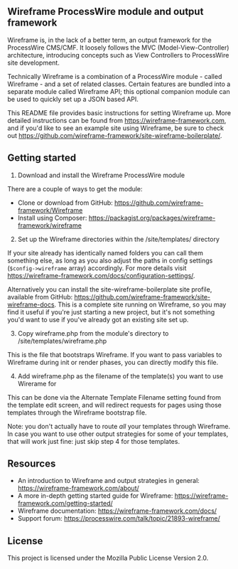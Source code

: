 Wireframe ProcessWire module and output framework
-------------------------------------------------

Wireframe is, in the lack of a better term, an output framework for the ProcessWire CMS/CMF. It
loosely follows the MVC (Model-View-Controller) architecture, introducing concepts such as View
Controllers to ProcessWire site development.

Technically Wireframe is a combination of a ProcessWire module - called Wireframe - and a set of
related classes. Certain features are bundled into a separate module called Wireframe API; this
optional companion module can be used to quickly set up a JSON based API.

This README file provides basic instructions for setting Wireframe up. More detailed instructions
can be found from https://wireframe-framework.com, and if you'd like to see an example site using
Wireframe, be sure to check out https://github.com/wireframe-framework/site-wireframe-boilerplate/.

## Getting started

1. Download and install the Wireframe ProcessWire module

There are a couple of ways to get the module:

- Clone or download from GitHub: https://github.com/wireframe-framework/Wireframe
- Install using Composer: https://packagist.org/packages/wireframe-framework/wireframe

2. Set up the Wireframe directories within the /site/templates/ directory

If your site already has identically named folders you can call them something else, as long as you
also adjust the paths in config settings (`$config->wireframe` array) accordingly. For more details
visit https://wireframe-framework.com/docs/configuration-settings/.

Alternatively you can install the site-wireframe-boilerplate site profile, available from GitHub:
https://github.com/wireframe-framework/site-wireframe-docs. This is a complete site running on
Wireframe, so you may find it useful if you're just starting a new project, but it's not something
you'd want to use if you've already got an existing site set up.

3. Copy wireframe.php from the module's directory to /site/templates/wireframe.php

This is the file that bootstraps Wireframe. If you want to pass variables to Wireframe during init
or render phases, you can directly modify this file.

4. Add wireframe.php as the filename of the template(s) you want to use Wirerame for

This can be done via the Alternate Template Filename setting found from the template edit screen,
and will redirect requests for pages using those templates through the Wireframe bootstrap file.

Note: you don't actually have to route *all* your templates through Wireframe. In case you want to
use other output strategies for some of your templates, that will work just fine: just skip step 4
for those templates.

## Resources

- An introduction to Wireframe and output strategies in general: https://wireframe-framework.com/about/
- A more in-depth getting started guide for Wireframe: https://wireframe-framework.com/getting-started/
- Wireframe documentation: https://wireframe-framework.com/docs/
- Support forum: https://processwire.com/talk/topic/21893-wireframe/

## License

This project is licensed under the Mozilla Public License Version 2.0.
